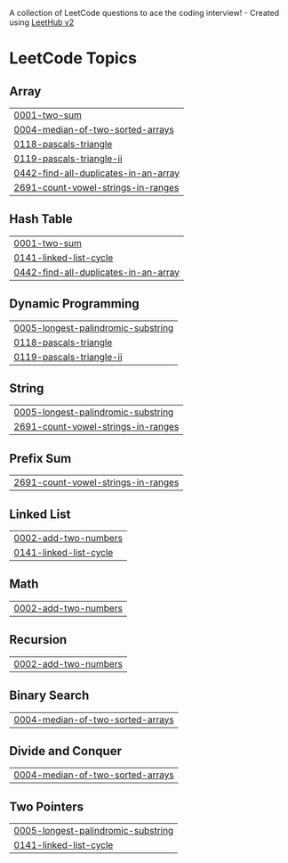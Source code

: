 A collection of LeetCode questions to ace the coding interview! - Created using [LeetHub v2](https://github.com/arunbhardwaj/LeetHub-2.0)
<!---LeetCode Topics Start-->
# LeetCode Topics
## Array
|  |
| ------- |
| [0001-two-sum](https://github.com/SimoneMichelon/LeetCode/tree/master/0001-two-sum) |
| [0004-median-of-two-sorted-arrays](https://github.com/SimoneMichelon/LeetCode/tree/master/0004-median-of-two-sorted-arrays) |
| [0118-pascals-triangle](https://github.com/SimoneMichelon/LeetCode/tree/master/0118-pascals-triangle) |
| [0119-pascals-triangle-ii](https://github.com/SimoneMichelon/LeetCode/tree/master/0119-pascals-triangle-ii) |
| [0442-find-all-duplicates-in-an-array](https://github.com/SimoneMichelon/LeetCode/tree/master/0442-find-all-duplicates-in-an-array) |
| [2691-count-vowel-strings-in-ranges](https://github.com/SimoneMichelon/LeetCode/tree/master/2691-count-vowel-strings-in-ranges) |
## Hash Table
|  |
| ------- |
| [0001-two-sum](https://github.com/SimoneMichelon/LeetCode/tree/master/0001-two-sum) |
| [0141-linked-list-cycle](https://github.com/SimoneMichelon/LeetCode/tree/master/0141-linked-list-cycle) |
| [0442-find-all-duplicates-in-an-array](https://github.com/SimoneMichelon/LeetCode/tree/master/0442-find-all-duplicates-in-an-array) |
## Dynamic Programming
|  |
| ------- |
| [0005-longest-palindromic-substring](https://github.com/SimoneMichelon/LeetCode/tree/master/0005-longest-palindromic-substring) |
| [0118-pascals-triangle](https://github.com/SimoneMichelon/LeetCode/tree/master/0118-pascals-triangle) |
| [0119-pascals-triangle-ii](https://github.com/SimoneMichelon/LeetCode/tree/master/0119-pascals-triangle-ii) |
## String
|  |
| ------- |
| [0005-longest-palindromic-substring](https://github.com/SimoneMichelon/LeetCode/tree/master/0005-longest-palindromic-substring) |
| [2691-count-vowel-strings-in-ranges](https://github.com/SimoneMichelon/LeetCode/tree/master/2691-count-vowel-strings-in-ranges) |
## Prefix Sum
|  |
| ------- |
| [2691-count-vowel-strings-in-ranges](https://github.com/SimoneMichelon/LeetCode/tree/master/2691-count-vowel-strings-in-ranges) |
## Linked List
|  |
| ------- |
| [0002-add-two-numbers](https://github.com/SimoneMichelon/LeetCode/tree/master/0002-add-two-numbers) |
| [0141-linked-list-cycle](https://github.com/SimoneMichelon/LeetCode/tree/master/0141-linked-list-cycle) |
## Math
|  |
| ------- |
| [0002-add-two-numbers](https://github.com/SimoneMichelon/LeetCode/tree/master/0002-add-two-numbers) |
## Recursion
|  |
| ------- |
| [0002-add-two-numbers](https://github.com/SimoneMichelon/LeetCode/tree/master/0002-add-two-numbers) |
## Binary Search
|  |
| ------- |
| [0004-median-of-two-sorted-arrays](https://github.com/SimoneMichelon/LeetCode/tree/master/0004-median-of-two-sorted-arrays) |
## Divide and Conquer
|  |
| ------- |
| [0004-median-of-two-sorted-arrays](https://github.com/SimoneMichelon/LeetCode/tree/master/0004-median-of-two-sorted-arrays) |
## Two Pointers
|  |
| ------- |
| [0005-longest-palindromic-substring](https://github.com/SimoneMichelon/LeetCode/tree/master/0005-longest-palindromic-substring) |
| [0141-linked-list-cycle](https://github.com/SimoneMichelon/LeetCode/tree/master/0141-linked-list-cycle) |
<!---LeetCode Topics End-->